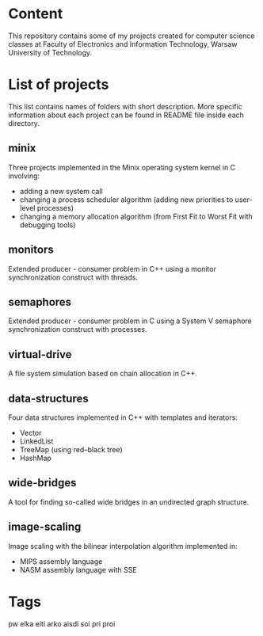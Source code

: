 # Content
This repository contains some of my projects created for computer science classes at Faculty of Electronics and Information Technology, Warsaw University of Technology.

# List of projects
This list contains names of folders with short description. More specific information about each project can be found in README file inside each directory.
## minix
Three projects implemented in the Minix operating system kernel in C involving:
- adding a new system call
- changing a process scheduler algorithm (adding new priorities to user-level processes)
- changing a memory allocation algorithm (from First Fit to Worst Fit with debugging tools)
## monitors
Extended producer - consumer problem in C++ using a monitor synchronization construct with threads.
## semaphores
Extended producer - consumer problem in C using a System V semaphore synchronization construct with processes.
## virtual-drive
A file system simulation based on chain allocation in C++.
## data-structures
Four data structures implemented in C++ with templates and iterators:
- Vector
- LinkedList
- TreeMap (using red–black tree)
- HashMap
## wide-bridges
A tool for finding so-called wide bridges in an undirected graph structure.
## image-scaling
Image scaling with the bilinear interpolation algorithm implemented in:
- MIPS assembly language
- NASM assembly language with SSE

# Tags
pw elka eiti arko aisdi soi pri proi
